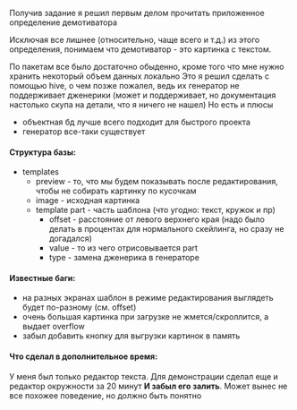 Получив задание я решил первым делом прочитать приложенное определение демотиватора

Исключая все лишнее (относительно, чаще всего и т.д.) из этого определения, понимаем что демотиватор - это картинка с текстом.

По пакетам все было достаточно обыденно, кроме того что мне нужно хранить некоторый объем данных локально
Это я решил сделать с помощью hive, о чем позже пожалел, ведь их генератор не поддерживает дженерики (может и поддерживает, но документация настолько скупа на детали, что я ничего не нашел)
Но есть и плюсы
- объектная бд лучше всего подходит для быстрого проекта
- генератор все-таки существует

#### Структура базы:
- templates
    - preview - то, что мы будем показывать после редактирования, чтобы не собирать картинку по кусочкам
    - image - исходная картинка
    - template part - часть шаблона (что угодно: текст, кружок и пр)
        - offset - расстояние от левого верхнего края (надо было делать в процентах для нормального скейлинга, но сразу не догадался)
        - value - то из чего отрисовывается part
        - type - замена дженерика в генераторе

#### Известные баги:
- на разных экранах шаблон в режиме редактирования выглядеть будет по-разному (см. offset)
- очень большая картинка при загрузке не жмется/скроллится, а выдает overflow
- забыл добавить кнопку для выгрузки картинок в память

#### Что сделал в дополнительное время:
У меня был только редактор текста. Для демонстрации сделал еще и редактор окружности за 20 минут **И забыл его залить**. Может вынес не все похожее поведение, но должно быть понятно